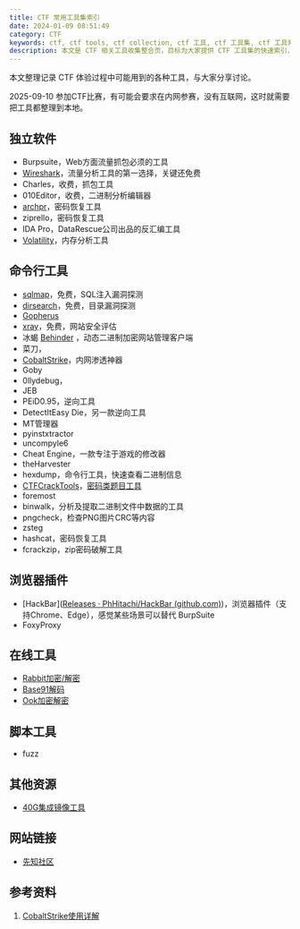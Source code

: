 ```yaml
---
title: CTF 常用工具集索引
date: 2024-01-09 08:51:49
category: CTF
keywords: ctf, ctf tools, ctf collection, ctf 工具, ctf 工具集, ctf 工具索引
description: 本文是 CTF 相关工具收集整合页，目标为大家提供 CTF 工具集的快速索引，部分工具本站收集了使用方式，可以通过链接访问具体介绍。
---
```


本文整理记录 CTF 体验过程中可能用到的各种工具，与大家分享讨论。

2025-09-10 参加CTF比赛，有可能会要求在内网参赛，没有互联网，这时就需要把工具都整理到本地。

## 独立软件

* Burpsuite，Web方面流量抓包必须的工具
* [Wireshark](http://edulinks.cn/2019/06/23/20190623-wireshark-tcp-http/)，流量分析工具的第一选择，关键还免费
* Charles，收费，抓包工具
* 010Editor，收费，二进制分析编辑器
* [archpr](http://codelinks.cn/2023/03/04/ctf-tools-archpr/)，密码恢复工具
* ziprello，密码恢复工具
* IDA Pro，DataRescue公司出品的反汇编工具
* [Volatility](https://github.com/volatilityfoundation)，内存分析工具

## 命令行工具

* [sqlmap](http://codelinks.cn/2023/01/25/ctf-tools-sqlmap/)，免费，SQL注入漏洞探测
* [dirsearch](http://codelinks.cn/2023/01/26/ctf-tools-dirsearch/)，免费，目录漏洞探测
* [Gopherus](http://codelinks.cn/2023/01/27/ctf-tools-gopherus/)
* [xray](http://edulinks.cn/2024/01/10/20240110-ctf-tools-xray/)，免费，网站安全评估
* 冰蝎 [Behinder](https://github.com/rebeyond/Behinder/releases/) ，动态二进制加密网站管理客户端
* 菜刀，
* [CobaltStrike](https://www.cobaltstrike.com)，内网渗透神器
* Goby
* 0llydebug，
* JEB
* PEiD0.95，逆向工具
* DetectItEasy Die，另一款逆向工具
* MT管理器
* pyinstxtractor
* uncompyle6
* Cheat Engine，一款专注于游戏的修改器
* theHarvester
* hexdump，命令行工具，快速查看二进制信息
* [CTFCrackTools](https://github.com/0Chencc/CTFCrackTools)，[密码类题目工具](https://zhuanlan.zhihu.com/p/139492625)
* foremost
* binwalk，分析及提取二进制文件中数据的工具
* pngcheck，检查PNG图片CRC等内容
* zsteg
* hashcat，密码恢复工具
* fcrackzip，zip密码破解工具


## 浏览器插件

* [HackBar]([Releases · PhHitachi/HackBar (github.com)](https://github.com/PhHitachi/HackBar/releases/))，浏览器插件（支持Chrome、Edge），感觉某些场景可以替代 BurpSuite
* FoxyProxy

## 在线工具

* [Rabbit加密/解密](https://www.sojson.com/encrypt_rabbit.html)
* [Base91解码](http://www.hiencode.com/base91.html)
* [Ook加密解密](https://www.splitbrain.org/services/ook)

## 脚本工具

* fuzz

## 其他资源

* [40G集成镜像工具](https://github.com/makoto56/penetration-suite-toolkit)


## 网站链接

* [先知社区](https://xz.aliyun.com)

## 参考资料

1. [CobaltStrike使用详解](https://zhuanlan.zhihu.com/p/359251293)